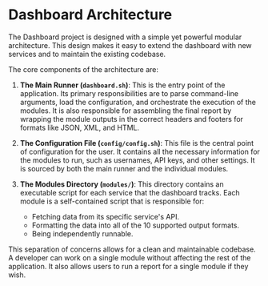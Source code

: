 # Dashboard Architecture

The Dashboard project is designed with a simple yet powerful modular architecture. This design makes it easy to extend the dashboard with new services and to maintain the existing codebase.

The core components of the architecture are:

1.  **The Main Runner (`dashboard.sh`)**: This is the entry point of the application. Its primary responsibilities are to parse command-line arguments, load the configuration, and orchestrate the execution of the modules. It is also responsible for assembling the final report by wrapping the module outputs in the correct headers and footers for formats like JSON, XML, and HTML.

2.  **The Configuration File (`config/config.sh`)**: This file is the central point of configuration for the user. It contains all the necessary information for the modules to run, such as usernames, API keys, and other settings. It is sourced by both the main runner and the individual modules.

3.  **The Modules Directory (`modules/`)**: This directory contains an executable script for each service that the dashboard tracks. Each module is a self-contained script that is responsible for:
    - Fetching data from its specific service's API.
    - Formatting the data into all of the 10 supported output formats.
    - Being independently runnable.

This separation of concerns allows for a clean and maintainable codebase. A developer can work on a single module without affecting the rest of the application. It also allows users to run a report for a single module if they wish.
